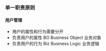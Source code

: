 ### 单一职责原则

#### 用户管理

- 用户的属性和行为需要分开
- 负责用户的属性 BO Business Object 业务对象
- 负责用户的行为 Biz Business Logic 业务逻辑



